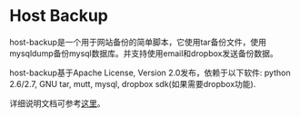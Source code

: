 # Host Backup
host-backup是一个用于网站备份的简单脚本，它使用tar备份文件，使用mysqldump备份mysql数据库。并支持使用email和dropbox发送备份数据。

host-backup基于Apache License, Version 2.0发布，依赖于以下软件: python 2.6/2.7, GNU tar, mutt, mysql, dropbox sdk(如果需要dropbox功能).

详细说明文档可参考[这里](http://blog.atime.me/code/host_backup.html)。

